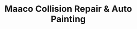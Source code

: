 ---
title: "Maaco Collision Repair & Auto Painting"
url: /richmond-city/maaco-collision-repair-and-auto-painting/
shop: car repair
---